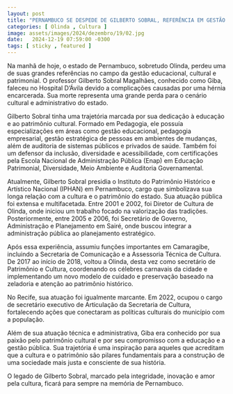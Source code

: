 ```yaml
---
layout: post
title: "PERNAMBUCO SE DESPEDE DE GILBERTO SOBRAL, REFERÊNCIA EM GESTÃO CULTURAL"
categories: [ Olinda , Cultura ]
image: assets/images/2024/dezembro/19/02.jpg
date:   2024-12-19 07:59:00 -0300
tags: [ sticky , featured ]
---
```

Na manhã de hoje, o estado de Pernambuco, sobretudo Olinda, perdeu uma de suas grandes referências no campo da gestão educacional, cultural e patrimonial. O professor Gilberto Sobral Magalhães, conhecido como Giba, faleceu no Hospital D’Ávila devido a complicações causadas por uma hérnia encarcerada. Sua morte representa uma grande perda para o cenário cultural e administrativo do estado.

Gilberto Sobral tinha uma trajetória marcada por sua dedicação à educação e ao patrimônio cultural. Formado em Pedagogia, ele possuía especializações em áreas como gestão educacional, pedagogia empresarial, gestão estratégica de pessoas em ambientes de mudanças, além de auditoria de sistemas públicos e privados de saúde. Também foi um defensor da inclusão, diversidade e acessibilidade, com certificações pela Escola Nacional de Administração Pública (Enap) em Educação Patrimonial, Diversidade, Meio Ambiente e Auditoria Governamental.

Atualmente, Gilberto Sobral presidia o Instituto do Patrimônio Histórico e Artístico Nacional (IPHAN) em Pernambuco, cargo que simbolizava sua longa relação com a cultura e o patrimônio do estado. Sua atuação pública foi extensa e multifacetada. Entre 2001 e 2002, foi Diretor de Cultura de Olinda, onde iniciou um trabalho focado na valorização das tradições. Posteriormente, entre 2005 e 2006, foi Secretário de Governo, Administração e Planejamento em Sairé, onde buscou integrar a administração pública ao planejamento estratégico.

Após essa experiência, assumiu funções importantes em Camaragibe, incluindo a Secretaria de Comunicação e a Assessoria Técnica de Cultura. De 2017 ao início de 2018, voltou a Olinda, desta vez como secretário de Patrimônio e Cultura, coordenando os célebres carnavais da cidade e implementando um novo modelo de cuidado e preservação baseado na zeladoria e atenção ao patrimônio histórico.

No Recife, sua atuação foi igualmente marcante. Em 2022, ocupou o cargo de secretário executivo de Articulação da Secretaria de Cultura, fortalecendo ações que conectaram as políticas culturais do município com a população.

Além de sua atuação técnica e administrativa, Giba era conhecido por sua paixão pelo patrimônio cultural e por seu compromisso com a educação e a gestão pública. Sua trajetória é uma inspiração para aqueles que acreditam que a cultura e o patrimônio são pilares fundamentais para a construção de uma sociedade mais justa e consciente de sua história.

O legado de Gilberto Sobral, marcado pela integridade, inovação e amor pela cultura, ficará para sempre na memória de Pernambuco.
